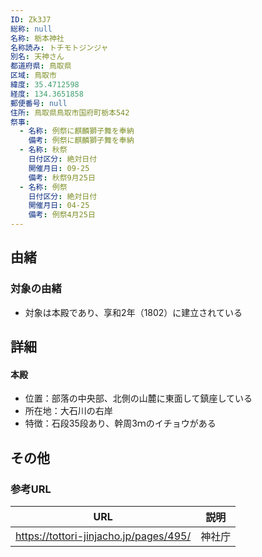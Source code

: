 ```yaml
---
ID: Zk3J7
総称: null
名称: 栃本神社
名称読み: トチモトジンジャ
別名: 天神さん
都道府県: 鳥取県
区域: 鳥取市
緯度: 35.4712598
経度: 134.3651858
郵便番号: null
住所: 鳥取県鳥取市国府町栃本542
祭事:
  - 名称: 例祭に麒麟獅子舞を奉納
    備考: 例祭に麒麟獅子舞を奉納
  - 名称: 秋祭
    日付区分: 絶対日付
    開催月日: 09-25
    備考: 秋祭9月25日
  - 名称: 例祭
    日付区分: 絶対日付
    開催月日: 04-25
    備考: 例祭4月25日
---
```


## 由緒

### 対象の由緒

- 対象は本殿であり、享和2年（1802）に建立されている

## 詳細

#### 本殿

- 位置：部落の中央部、北側の山麓に東面して鎮座している
- 所在地：大石川の右岸
- 特徴：石段35段あり、幹周3ｍのイチョウがある

## その他

### 参考URL

| URL                                    | 説明   |
| -------------------------------------- | ------ |
| https://tottori-jinjacho.jp/pages/495/ | 神社庁 |
